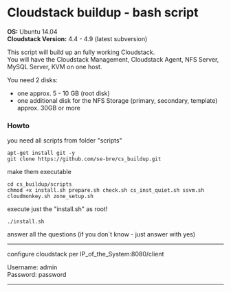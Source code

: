 # Cloudstack buildup - bash script

**OS:** Ubuntu 14.04  
**Cloudstack Version:** 4.4 - 4.9 (latest subversion)  

This script will build up an fully working Cloudstack.  
You will have the Cloudstack Management, Cloudstack Agent, NFS Server, MySQL Server, KVM on one host.  

You need 2 disks:
 - one approx. 5 - 10 GB (root disk)
 - one additional disk for the NFS Storage (primary, secondary, template) approx. 30GB or more

### Howto

you need all scripts from folder "scripts"  

	apt-get install git -y
	git clone https://github.com/se-bre/cs_buildup.git

make them executable

	cd cs_buildup/scripts
	chmod +x install.sh prepare.sh check.sh cs_inst_quiet.sh ssvm.sh cloudmonkey.sh zone_setup.sh

execute just the "install.sh" as root!  

	./install.sh

answer all the questions (if you don´t know - just answer with yes)  

---

configure cloudstack per IP_of_the_System:8080/client  

Username: admin  
Password: password  

---
